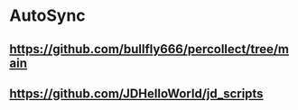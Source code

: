 # AutoSync

## https://github.com/bullfly666/percollect/tree/main
## https://github.com/JDHelloWorld/jd_scripts
